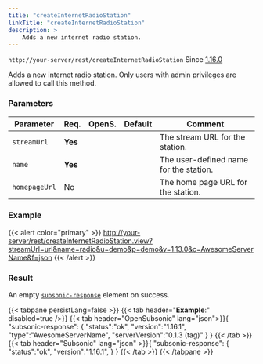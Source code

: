 ```yaml
---
title: "createInternetRadioStation"
linkTitle: "createInternetRadioStation"
description: >
    Adds a new internet radio station.
---
```


`http://your-server/rest/createInternetRadioStation` Since [1.16.0](../../subsonic-versions)

Adds a new internet radio station. Only users with admin privileges are allowed to call this method.

### Parameters

| Parameter | Req. | OpenS. | Default | Comment |
| --- | --- | --- | --- | --- |
| `streamUrl` | **Yes** | |      | The stream URL for the station. |
| `name` | **Yes** |  |     | The user-defined name for the station. |
| `homepageUrl` | No  |  |     | The home page URL for the station. |

### Example

{{< alert color="primary" >}} <http://your-server/rest/createInternetRadioStation.view?streamUrl=url&name=radio&u=demo&p=demo&v=1.13.0&c=AwesomeServerName&f=json> {{< /alert >}}

### Result

An empty [`subsonic-response`](../../responses/subsonic-response) element on success.

{{< tabpane persistLang=false >}}
{{< tab header="**Example**:" disabled=true />}}
{{< tab header="OpenSubsonic" lang="json">}}{
  "subsonic-response": {
    "status":"ok",
    "version":"1.16.1",
    "type":"AwesomeServerName",
    "serverVersion":"0.1.3 (tag)"
  }
}
{{< /tab >}}
{{< tab header="Subsonic" lang="json" >}}{
  "subsonic-response": {
    "status":"ok",
    "version":"1.16.1",
  }
}
{{< /tab >}}
{{< /tabpane >}}
